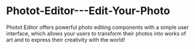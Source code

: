 # Photot-Editor---Edit-Your-Photo
Photot Editor offers powerful photo editing components with a simple user interface, which allows your users to transform their photos into works of art and to express their creativity with the world! 

